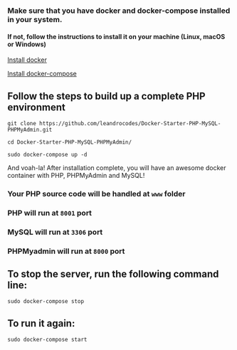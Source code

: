 ### Make sure that you have **docker** and **docker-compose** installed in your system.

#### If not, follow the instructions to install it on your machine (Linux, macOS or Windows)
[Install docker](https://docs.docker.com/install/)

[Install docker-compose](https://docs.docker.com/compose/install/)

## Follow the steps to build up a complete PHP environment
    git clone https://github.com/leandrocodes/Docker-Starter-PHP-MySQL-PHPMyAdmin.git
    
    cd Docker-Starter-PHP-MySQL-PHPMyAdmin/

    sudo docker-compose up -d

And voah-la! After installation complete, you will have an awesome docker container with PHP, PHPMyAdmin and MySQL!

### Your PHP source code will be handled at `www` folder
### PHP will run at `8001` port
### MySQL will run at `3306` port
### PHPMyadmin will run at `8000` port

## To stop the server, run the following command line:  
    sudo docker-compose stop

## To run it again:  
    sudo docker-compose start